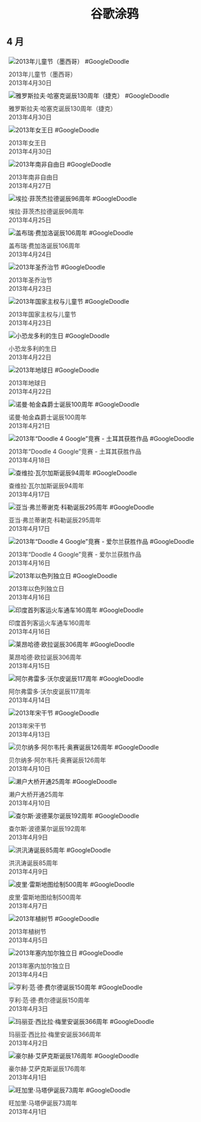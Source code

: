 
<h1 align="center"> 谷歌涂鸦 </h1>




## 4 月

<div class="image">


<img src="https://lh3.googleusercontent.com/dA2ZFoEJz2b4vTbj8ikJMp8sNQYGLpBBu0CmHm5lZQ7pyAHdHYmdiXxyktVd__SQkLaPcG73K0eImEPFoV4upMO5WaY4rokktYv2fS_1" alt="2013年儿童节（墨西哥） #GoogleDoodle" style="margin: 5px"/>
<div class="info" style="font-size: 14px; color:#333333; margin:5px"><div class="title">2013年儿童节（墨西哥）</div><div class="date">2013年4月30日</div></div>

<img src="https://lh3.googleusercontent.com/Ghj7uvtYOE2jKN8CI-n6vg-thQhMgv1dvPlEZ4ZkmwH-uO_FXybjDg--vop9TncyJ7I66NXez6BZ61UVSblFbXn-J4nE6lAw1fA1ZuO1bg" alt="雅罗斯拉夫·哈塞克诞辰130周年（捷克） #GoogleDoodle" style="margin: 5px"/>
<div class="info" style="font-size: 14px; color:#333333; margin:5px"><div class="title">雅罗斯拉夫·哈塞克诞辰130周年（捷克）</div><div class="date">2013年4月30日</div></div>

<img src="https://lh3.googleusercontent.com/HdlCCf-WVzrgTQM1o4-tHkn9WVfcw9Awjv4LaXVA_Ge7cm4MpDVKbsRBZRAvkkwGkqissXNqnM7fC9CJaia4bQt8LxmwyJRLWfJ8E4aU" alt="2013年女王日 #GoogleDoodle" style="margin: 5px"/>
<div class="info" style="font-size: 14px; color:#333333; margin:5px"><div class="title">2013年女王日</div><div class="date">2013年4月30日</div></div>

<img src="https://lh3.googleusercontent.com/8ZnMn-tHX1LkvaaVugLNwkNhJrIzaETv2rpereh5tKnyfrGBDrnBu2U-DuNHJ3gPSbEttdHdl6251dQaKzbMXcf_RijWUGchVe4VrX_q" alt="2013年南非自由日 #GoogleDoodle" style="margin: 5px"/>
<div class="info" style="font-size: 14px; color:#333333; margin:5px"><div class="title">2013年南非自由日</div><div class="date">2013年4月27日</div></div>

<img src="https://lh3.googleusercontent.com/Z8kd1qpokFGYdPyJCh3hyZ8e9UwFYefW2fzkEvpNTY3c4VLMUNBGtNMEgcGhwQ9rlqYjdh-ON1_eZUo0foiGX7PLoO7PdtuqNj4W9Ggb9g" alt="埃拉·菲茨杰拉德诞辰96周年 #GoogleDoodle" style="margin: 5px"/>
<div class="info" style="font-size: 14px; color:#333333; margin:5px"><div class="title">埃拉·菲茨杰拉德诞辰96周年</div><div class="date">2013年4月25日</div></div>

<img src="https://lh3.googleusercontent.com/3WQPH1c6OOwNxJO3MnojJKPb0OJ4QljsPId1bv_RW1JA3QhNzlolYN_5AntuELPRQeOthCHVemPbHLA36lYMv1lc1eAeeCxQetxqxHwV" alt="盖布瑞·费加洛诞辰106周年 #GoogleDoodle" style="margin: 5px"/>
<div class="info" style="font-size: 14px; color:#333333; margin:5px"><div class="title">盖布瑞·费加洛诞辰106周年</div><div class="date">2013年4月24日</div></div>

<img src="https://lh3.googleusercontent.com/u5UGBFchXD704kQUDXT2l1Ns0OEbQZYmlrS5o7BjRFpGAq7eQdjAG_Zhkk86oKxEiIhAhLRjMtqtfdn6ti_nN8LNxFPesiF28pwsTcAI" alt="2013年圣乔治节 #GoogleDoodle" style="margin: 5px"/>
<div class="info" style="font-size: 14px; color:#333333; margin:5px"><div class="title">2013年圣乔治节</div><div class="date">2013年4月23日</div></div>

<img src="https://lh3.googleusercontent.com/KDP_fDguO9QIRxfEwWXSBLOMqe_DqkkX8eOpH6EPlG9WAHQT5IKAcmSVFK3Akj6PiHWlBLf3D4UwJzbVr2IEhQblTw0CA-bBnLj1e4fPCQ" alt="2013年国家主权与儿童节 #GoogleDoodle" style="margin: 5px"/>
<div class="info" style="font-size: 14px; color:#333333; margin:5px"><div class="title">2013年国家主权与儿童节</div><div class="date">2013年4月23日</div></div>

<img src="https://lh3.googleusercontent.com/5CjeOh6ZfCin6iqgwzEE_VCxvpkCAJORDsKt546Uno7TvvioxKU8iPZefQ_EWf8IssMwoGttUu8ZCEUKxiIETZMeN_B8GdMfby1kxMjB4g" alt="小恐龙多利的生日 #GoogleDoodle" style="margin: 5px"/>
<div class="info" style="font-size: 14px; color:#333333; margin:5px"><div class="title">小恐龙多利的生日</div><div class="date">2013年4月22日</div></div>

<img src="https://lh3.googleusercontent.com/5hTUAz2Pynr9B-hX_yVotcFRMGr5vGbMUBfKKuDUKMVb4Dgwr6rqxA_O7QrKRgV1JC1J0n4JqNlzx2DH8z1ezc69pUOIwD67GL-YDoZn" alt="2013年地球日 #GoogleDoodle" style="margin: 5px"/>
<div class="info" style="font-size: 14px; color:#333333; margin:5px"><div class="title">2013年地球日</div><div class="date">2013年4月22日</div></div>

<img src="https://lh3.googleusercontent.com/xjB0W8inujRlExXDMxXldPqZql3d8T7gqXl2Wj3WFURjlg6c6GJQmdrjhmYvvaRxXBpNCtTxFSQ3EbTST2VcEOhuq8nJ24mzIDIRd138Nw" alt="诺曼·帕金森爵士诞辰100周年 #GoogleDoodle" style="margin: 5px"/>
<div class="info" style="font-size: 14px; color:#333333; margin:5px"><div class="title">诺曼·帕金森爵士诞辰100周年</div><div class="date">2013年4月21日</div></div>

<img src="https://lh3.googleusercontent.com/3J8AQzy676DTt1qm_1A0mUQCLkkRnY6qPzNz-KOwjLc26jzFslwx6nljMxw1J9L6_eY3SIZhnTBdLvfO2jlpUla5WSzJ2wJL2dTJ2A4D" alt="2013年“Doodle 4 Google”竞赛 - 土耳其获胜作品 #GoogleDoodle" style="margin: 5px"/>
<div class="info" style="font-size: 14px; color:#333333; margin:5px"><div class="title">2013年“Doodle 4 Google”竞赛 - 土耳其获胜作品</div><div class="date">2013年4月18日</div></div>

<img src="https://lh3.googleusercontent.com/9NXDRKgb7ga84PR6pv2rWYdWAPUjddl_JfpQsGwZo_3gWIRQrenjiwoAJ4qjjOmqaA43Yu_s1dYO7pfEcAlmOzAU6-ns_1iTlFwpbEhB" alt="查维拉·瓦尔加斯诞辰94周年 #GoogleDoodle" style="margin: 5px"/>
<div class="info" style="font-size: 14px; color:#333333; margin:5px"><div class="title">查维拉·瓦尔加斯诞辰94周年</div><div class="date">2013年4月17日</div></div>

<img src="https://lh3.googleusercontent.com/QGW0qxkgZl1KquFkFcHTKQlrVjevzQ7zkGWbiP-UJs86hGQADjxmZbHlddVul1i-2BP6FXB0GexKspSUW4ovRl_0GYzXjXo2ti_qoNM4" alt="亚当·弗兰蒂谢克·科勒诞辰295周年 #GoogleDoodle" style="margin: 5px"/>
<div class="info" style="font-size: 14px; color:#333333; margin:5px"><div class="title">亚当·弗兰蒂谢克·科勒诞辰295周年</div><div class="date">2013年4月17日</div></div>

<img src="https://lh3.googleusercontent.com/ZJwYtvYvOOOnE90t0UqXt2qqO1LdwpWmlK2-D2pbToY5Fo5TicNsUvyK239WCcpUAx8oLnIW0R3B1mjZd1d3kqY985w9fP-8vu-9kYM" alt="2013年“Doodle 4 Google”竞赛 - 爱尔兰获胜作品 #GoogleDoodle" style="margin: 5px"/>
<div class="info" style="font-size: 14px; color:#333333; margin:5px"><div class="title">2013年“Doodle 4 Google”竞赛 - 爱尔兰获胜作品</div><div class="date">2013年4月16日</div></div>

<img src="https://lh3.googleusercontent.com/iC8LvdZfM7q50kVqeBXtiC0woC7oTQgA3C-0W-0gamUWZvO6Y9QxZV2r3pqBEeuMnpeAQC9OJj7dodEn0PrWcNn-u_iv4EB5ReEjswpE" alt="2013年以色列独立日 #GoogleDoodle" style="margin: 5px"/>
<div class="info" style="font-size: 14px; color:#333333; margin:5px"><div class="title">2013年以色列独立日</div><div class="date">2013年4月16日</div></div>

<img src="https://lh3.googleusercontent.com/GSZWgjOuQbAkzoqUdHl7Lsz5F0Bk5qRNATkNC7_iY7J8ch36QBGh2_NTVB4T75RK8hdpFK8nsratsIJperuOGaTSWHMhW349gUU-jpQ" alt="印度首列客运火车通车160周年 #GoogleDoodle" style="margin: 5px"/>
<div class="info" style="font-size: 14px; color:#333333; margin:5px"><div class="title">印度首列客运火车通车160周年</div><div class="date">2013年4月16日</div></div>

<img src="https://lh3.googleusercontent.com/Npa8E2JNHZHzrfQCutzmqqxD3WyQiiLibcaAvR4rR0hEs7LJDY-ahWf5SRBN5Jj7oDhRiZKk7Ca_rCn4rEAEFt_HC3Ho2OImBYDZKPg" alt="莱昂哈德·欧拉诞辰306周年 #GoogleDoodle" style="margin: 5px"/>
<div class="info" style="font-size: 14px; color:#333333; margin:5px"><div class="title">莱昂哈德·欧拉诞辰306周年</div><div class="date">2013年4月15日</div></div>

<img src="https://lh3.googleusercontent.com/c97_AfCFtoSembWp6IRWY_BjK-nHjL1Pq7P7OZ5ihwR9w1VZoHyMVT269UHsyi4dclDIvRJlirACiJiRbgoNmt0rAm-nBU0bTV2UPcOt" alt="阿尔弗雷多·沃尔皮诞辰117周年 #GoogleDoodle" style="margin: 5px"/>
<div class="info" style="font-size: 14px; color:#333333; margin:5px"><div class="title">阿尔弗雷多·沃尔皮诞辰117周年</div><div class="date">2013年4月14日</div></div>

<img src="https://lh3.googleusercontent.com/ug9Anex-t63KbG68Rgmh3mhNE0YlfUTqGL3nO2NLAdRLhoBPrsoa5o89xVGvKJcwL_atQ3hKsz1X-E33gG7lPt-qr5O_ArmphMu_pG7xOg" alt="2013年宋干节 #GoogleDoodle" style="margin: 5px"/>
<div class="info" style="font-size: 14px; color:#333333; margin:5px"><div class="title">2013年宋干节</div><div class="date">2013年4月13日</div></div>

<img src="https://lh3.googleusercontent.com/l1LQlGSnrNQfFfY1QahskR6LZE4SCJ7SuefePPMp9S-v-_aNQYPleNumiURAkrryIg7OL4XWIFbHZwX0185RmOy1E0tRKwj_Rtn2j0s" alt="贝尔纳多·阿尔韦托·奥赛诞辰126周年 #GoogleDoodle" style="margin: 5px"/>
<div class="info" style="font-size: 14px; color:#333333; margin:5px"><div class="title">贝尔纳多·阿尔韦托·奥赛诞辰126周年</div><div class="date">2013年4月10日</div></div>

<img src="https://lh3.googleusercontent.com/DbLq45hgYnp9Cy2yJKgpyIMfx9aeeg8oZyUdemutpMV9oH2q87iUFSKk-G2hUrFVmmZz01P9gfHk455MU2qslr9wHvOi_mguOq8o_P4WIw" alt="濑户大桥开通25周年 #GoogleDoodle" style="margin: 5px"/>
<div class="info" style="font-size: 14px; color:#333333; margin:5px"><div class="title">濑户大桥开通25周年</div><div class="date">2013年4月10日</div></div>

<img src="https://lh3.googleusercontent.com/ua2VedrAjL7-igwDSdpd52XaYi48swOdDZef0AFTrrqrPo5M628zu_kI0k3NcQEXtfUCYEtvL1A1kbOaI5BimHfnZhU3j_uI_ZPQMm0T" alt="查尔斯·波德莱尔诞辰192周年 #GoogleDoodle" style="margin: 5px"/>
<div class="info" style="font-size: 14px; color:#333333; margin:5px"><div class="title">查尔斯·波德莱尔诞辰192周年</div><div class="date">2013年4月9日</div></div>

<img src="https://lh3.googleusercontent.com/_uCpp8HYqSmBPfTU-tDrhqHddcNKcsU-82EIz7ofpquANdHx8-cTJOK9GFt6Eg6QInnfgWRMSMTRJ7rrcFEF_y1mtE7LPntQk7LSi7US" alt="洪汛涛诞辰85周年 #GoogleDoodle" style="margin: 5px"/>
<div class="info" style="font-size: 14px; color:#333333; margin:5px"><div class="title">洪汛涛诞辰85周年</div><div class="date">2013年4月9日</div></div>

<img src="https://lh3.googleusercontent.com/xl1OjMUS6XGnSHASTqcWL5iZYs_eW2B1efoFHaaXYNtProhMQINlLCsMdPsIxKcZkFgomnz8cYI0p_G20lKSsmp5-K7yVCJm1JLIJSQK" alt="皮里·雷斯地图绘制500周年 #GoogleDoodle" style="margin: 5px"/>
<div class="info" style="font-size: 14px; color:#333333; margin:5px"><div class="title">皮里·雷斯地图绘制500周年</div><div class="date">2013年4月7日</div></div>

<img src="https://lh3.googleusercontent.com/fZROgLhCpBPWl7gnlE8WA5N2kMUfBcocLgEnk2G8d8Y_Mzmed5Za32h4n3iD9a89xx1fOFt5mQ3QW7VRY2SIIXBE11MWRsQTu9IIreU5" alt="2013年植树节 #GoogleDoodle" style="margin: 5px"/>
<div class="info" style="font-size: 14px; color:#333333; margin:5px"><div class="title">2013年植树节</div><div class="date">2013年4月5日</div></div>

<img src="https://lh3.googleusercontent.com/kWeQLA07fv43thFz1w3_VmbSYbBmMy-QrGlmla75v1ofv9GjJtbeBw_x_QuskXyG0AnlxEhalVsEInAiOROVPvKRVjakArrUNJ2cjaY_" alt="2013年塞内加尔独立日 #GoogleDoodle" style="margin: 5px"/>
<div class="info" style="font-size: 14px; color:#333333; margin:5px"><div class="title">2013年塞内加尔独立日</div><div class="date">2013年4月4日</div></div>

<img src="https://lh3.googleusercontent.com/Gay6VsRCI0cdY4Jxd2iGLmI756tbQ00yHz11viooWhOreNcygC76frTvct1D-D0xyO9nY09j-BICZBRaj0FRs0PLwbajVaMwaO0TkVbtVQ" alt="亨利·范·德·费尔德诞辰150周年 #GoogleDoodle" style="margin: 5px"/>
<div class="info" style="font-size: 14px; color:#333333; margin:5px"><div class="title">亨利·范·德·费尔德诞辰150周年</div><div class="date">2013年4月3日</div></div>

<img src="https://lh3.googleusercontent.com/s1F9xP8BLhrJ4hCExiSLpGepGPoj_hmjhrp-t7Lfkme2cWPVZmHyUwc0QUHFDWrcquQMVDVX1_T7cmLdFrtWgIgKNadSuolgUOcUkGzF" alt="玛丽亚·西比拉·梅里安诞辰366周年 #GoogleDoodle" style="margin: 5px"/>
<div class="info" style="font-size: 14px; color:#333333; margin:5px"><div class="title">玛丽亚·西比拉·梅里安诞辰366周年</div><div class="date">2013年4月2日</div></div>

<img src="https://lh3.googleusercontent.com/kNtH7jdlgqAVLRItLtRJ0L1lIuJvxe771zLjKz1YoIJr99vTO1jq8FkKcl-nQr-EF-eMHhWDeMbGMrTdXVZjFswPpVGkBL_Y_xcXo6zJpA" alt="豪尔赫·艾萨克斯诞辰176周年 #GoogleDoodle" style="margin: 5px"/>
<div class="info" style="font-size: 14px; color:#333333; margin:5px"><div class="title">豪尔赫·艾萨克斯诞辰176周年</div><div class="date">2013年4月1日</div></div>

<img src="https://lh3.googleusercontent.com/v5bPjRhrDdHcK0-aD-z3pO4rQGm2o7amKPyeTfI3MpxHVWotEsZLndDe1NsdqSm-TY-BfNo5jcf3myHyJs94uP-VRc6iwTfrsPfm1YUeqA" alt="旺加里·马塔伊诞辰73周年 #GoogleDoodle" style="margin: 5px"/>
<div class="info" style="font-size: 14px; color:#333333; margin:5px"><div class="title">旺加里·马塔伊诞辰73周年</div><div class="date">2013年4月1日</div></div>

</div>








